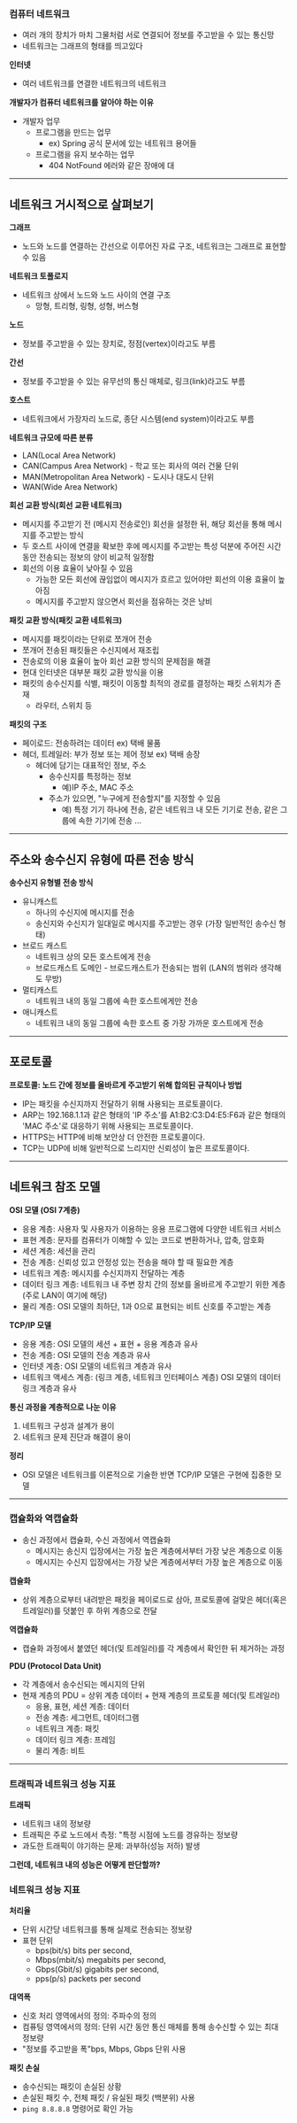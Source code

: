 ### 컴퓨터 네트워크
- 여러 개의 장치가 마치 그물처럼 서로 연결되어 정보를 주고받을 수 있는 통신망
- 네트워크는 그래프의 형태를 띄고있다

**인터넷**
- 여러 네트워크를 연결한 네트워크의 네트워크

**개발자가 컴퓨터 네트워크를 알아야 하는 이유**
- 개발자 업무 
  - 프로그램을 만드는 업무
    - ex) Spring 공식 문서에 있는 네트워크 용어들
  - 프로그램을 유지 보수하는 업무
    - 404 NotFound 에러와 같은 장애에 대

---

## 네트워크 거시적으로 살펴보기

**그래프**
- 노드와 노드를 연결하는 간선으로 이루어진 자료 구조, 네트워크는 그래프로 표현할 수 있음

**네트워크 토폴로지**
- 네트워크 상에서 노드와 노드 사이의 연결 구조
  - 망형, 트리형, 링형, 성형, 버스형

**노드**  
- 정보를 주고받을 수 있는 장치로, 정점(vertex)이라고도 부름

**간선**  
- 정보를 주고받을 수 있는 유무선의 통신 매체로, 링크(link)라고도 부름

**호스트**  
- 네트워크에서 가장자리 노드로, 종단 시스템(end system)이라고도 부름

**네트워크 규모에 따른 분류**  
- LAN(Local Area Network)
- CAN(Campus Area Network) - 학교 또는 회사의 여러 건물 단위 
- MAN(Metropolitan Area Network) - 도시나 대도시 단위 
- WAN(Wide Area Network)

**회선 교환 방식(회선 교환 네트워크)**  
- 메시지를 주고받기 전 (메시지 전송로인) 회선을 설정한 뒤, 해당 회선을 통해 메시지를 주고받는 방식 
- 두 호스트 사이에 연결을 확보한 후에 메시지를 주고받는 특성 덕분에 주어진 시간 동안 전송되는 정보의 양이 비교적 일정함 
- 회선의 이용 효율이 낮아질 수 있음
  - 가능한 모든 회선에 끊임없이 메시지가 흐르고 있어야만 회선의 이용 효율이 높아짐 
  - 메시지를 주고받지 않으면서 회선을 점유하는 것은 낭비

**패킷 교환 방식(패킷 교환 네트워크)**  
- 메시지를 패킷이라는 단위로 쪼개어 전송 
- 쪼개어 전송된 패킷들은 수신지에서 재조립 
- 전송로의 이용 효율이 높아 회선 교환 방식의 문제점을 해결 
- 현대 인터넷은 대부분 패킷 교환 방식을 이용
- 패킷의 송수신지를 식별, 패킷이 이동할 최적의 경로를 결정하는 패킷 스위치가 존재 
  - 라우터, 스위치 등

**패킷의 구조**  
- 페이로드: 전송하려는 데이터 ex) 택배 물품 
- 헤더, 트레일러: 부가 정보 또는 제어 정보 ex) 택배 송장 
  - 헤더에 담기는 대표적인 정보, 주소 
    - 송수신지를 특정하는 정보 
      - 예)IP 주소, MAC 주소 
    - 주소가 있으면, "누구에게 전송할지"를 지정할 수  있음 
      - 예) 특정 기기 하나에 전송, 같은 네트워크 내 모든 기기로 전송, 같은 그룹에 속한 기기에 전송 ...

---

## 주소와 송수신지 유형에 따른 전송 방식

**송수신지 유형별 전송 방식**  
- 유니캐스트 
  - 하나의 수신지에 메시지를 전송
  - 송신지와 수신지가 일대일로 메시지를 주고받는 경우 (가장 일반적인 송수신 형태)
- 브로드 캐스트 
  - 네트워크 상의 모든 호스트에게 전송 
  - 브로드캐스트 도메인 - 브로드캐스트가 전송되는 범위 (LAN의 범위라 생각해도 무방)
- 멀티캐스트 
  - 네트워크 내의 동일 그룹에 속한 호스트에게만 전송
- 애니캐스트 
  - 네트워크 내의 동일 그룹에 속한 호스트 중 가장 가까운 호스트에게 전송

---

## 포로토콜
**프로토콜: 노드 간에 정보를 올바르게 주고받기 위해 합의된 규칙이나 방법**
- IP는 패킷을 수신지까지 전달하기 위해 사용되는 프로토콜이다. 
- ARP는 192.168.1.1과 같은 형태의 'IP 주소'를 A1:B2:C3:D4:E5:F6과 같은 형태의 'MAC 주소'로 대응하기 위해 사용되는 프로토콜이다. 
- HTTPS는 HTTP에 비해 보안상 더 안전한 프로토콜이다. 
- TCP는 UDP에 비해 일반적으로 느리지만 신뢰성이 높은 프로토콜이다.

---

## 네트워크 참조 모델
**OSI 모델 (OSI 7계층)**  
- 응용 계층: 사용자 및 사용자가 이용하는 응용 프로그램에 다양한 네트워크 서비스
- 표현 계층: 문자를 컴퓨터가 이해할 수 있는 코드로 변환하거나, 압축, 암호화
- 세션 계층: 세션을 관리
- 전송 계층: 신뢰성 있고 안정성 있는 전송을 해야 할 때 필요한 계층
- 네트워크 계층: 메시지를 수신지까지 전달하는 계층
- 데이터 링크 계층: 네트워크 내 주변 장치 간의 정보를 올바르게 주고받기 위한 계층 (주로 LAN이 여기에 해당)
- 물리 계층: OSI 모델의 최하단, 1과 0으로 표현되는 비트 신호를 주고받는 계층  

**TCP/IP 모델**
- 응용 계층: OSI 모델의 세션 + 표현 + 응용 계층과 유사 
- 전송 계층: OSI 모델의 전송 계층과 유사 
- 인터넷 계층: OSI 모델의 네트워크 계층과 유사 
- 네트워크 액세스 계층: (링크 계층, 네트워크 인터페이스 계층) OSI 모델의 데이터 링크 계층과 유사

**통신 과정을 계층적으로 나눈 이유**
1. 네트워크 구성과 설계가 용이
2. 네트워크 문제 진단과 해결이 용이

**정리**  
- OSI 모델은 네트워크를 이론적으로 기술한 반면 TCP/IP 모델은 구현에 집중한 모델

---

### 캡슐화와 역캡슐화
- 송신 과정에서 캡슐화, 수신 과정에서 역캡슐화 
  - 메시지는 송신지 입장에서는 가장 높은 계층에서부터 가장 낮은 계층으로 이동 
  - 메시지는 수신지 입장에서는 가장 낮은 계층에서부터 가장 높은 계층으로 이동  

**캡슐화**  
  - 상위 계층으로부터 내려받은 패킷을 페이로드로 삼아, 프로토콜에 걸맞은 헤더(혹은 트레일러)를 덧붙인 후 하위 계층으로 전달

**역캡슐화**  
  - 캡슐화 과정에서 붙였던 헤더(및 트레일러)를 각 계층에서 확인한 뒤 제거하는 과정

**PDU (Protocol Data Unit)** 
- 각 계층에서 송수신되는 메시지의 단위 
- 현재 계층의 PDU = 상위 계층 데이터 + 현재 계층의 프로토콜 헤더(및 트레일러)
  - 응용, 표현, 세션 계층: 데이터 
  - 전송 계층: 세그먼트, 데이터그램 
  - 네트워크 계층: 패킷 
  - 데이터 링크 계층: 프레임 
  - 물리 계층: 비트

---

### 트래픽과 네트워크 성능 지표

**트래픽**  
- 네트워크 내의 정보량 
- 트래픽은 주로 노드에서 측정: "특정 시점에 노드를 경유하는 정보량
- 과도한 트래픽이 야기하는 문제: 과부하(성능 저하) 발생

**그런데, 네트워크 내의 성능은 어떻게 판단할까?**

### 네트워크 성능 지표
**처리율** 
- 단위 시간당 네트워크를 통해 실제로 전송되는 정보량 
- 표현 단위 
  - bps(bit/s) bits per second, 
  - Mbps(mbit/s) megabits per second, 
  - Gbps(Gbit/s) gigabits per second, 
  - pps(p/s) packets per second

**대역폭**  
- 신호 처리 영역에서의 정의: 주파수의 정의 
- 컴퓨팅 영역에서의 정의: 단위 시간 동안 통신 매체를 통해 송수신할 수 있는 최대 정보량
- "정보를 주고받을 폭"bps, Mbps, Gbps 단위 사용

**패킷 손실**  
- 송수신되는 패킷이 손실된 상황 
- 손실된 패킷 수, 전체 패킷 / 유실된 패킷 (백분위) 사용 
- `ping 8.8.8.8` 명령어로 확인 가능